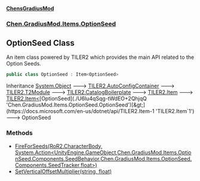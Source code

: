 
#### [ChensGradiusMod](./index 'index')

### [Chen.GradiusMod.Items.OptionSeed](./be1vnC2Vgp-vVFpwRHLjUQ 'Chen.GradiusMod.Items.OptionSeed')

## OptionSeed Class
An item class powered by TILER2 which provides the main API related to the Option Seeds.  
```csharp
public class OptionSeed : Item<OptionSeed>
```
Inheritance [System.Object](https://docs.microsoft.com/en-us/dotnet/api/System.Object 'System.Object') &#129106; [TILER2.AutoConfigContainer](https://docs.microsoft.com/en-us/dotnet/api/TILER2.AutoConfigContainer 'TILER2.AutoConfigContainer') &#129106; [TILER2.T2Module](https://docs.microsoft.com/en-us/dotnet/api/TILER2.T2Module 'TILER2.T2Module') &#129106; [TILER2.CatalogBoilerplate](https://docs.microsoft.com/en-us/dotnet/api/TILER2.CatalogBoilerplate 'TILER2.CatalogBoilerplate') &#129106; [TILER2.Item](https://docs.microsoft.com/en-us/dotnet/api/TILER2.Item 'TILER2.Item') &#129106; [TILER2.Item&lt;](https://docs.microsoft.com/en-us/dotnet/api/TILER2.Item-1 'TILER2.Item`1')[OptionSeed](./U6Iu4qSqg-tWdEO+2QhjqQ 'Chen.GradiusMod.Items.OptionSeed.OptionSeed')[&gt;](https://docs.microsoft.com/en-us/dotnet/api/TILER2.Item-1 'TILER2.Item`1') &#129106; OptionSeed  

### Methods
- [FireForSeeds(RoR2.CharacterBody, System.Action&lt;UnityEngine.GameObject,Chen.GradiusMod.Items.OptionSeed.Components.SeedBehavior,Chen.GradiusMod.Items.OptionSeed.Components.SeedTracker,float&gt;)](./SjLSn1N-vnVWRnAgi56XBw 'Chen.GradiusMod.Items.OptionSeed.OptionSeed.FireForSeeds(RoR2.CharacterBody, System.Action&lt;UnityEngine.GameObject,Chen.GradiusMod.Items.OptionSeed.Components.SeedBehavior,Chen.GradiusMod.Items.OptionSeed.Components.SeedTracker,float&gt;)')
- [SetVerticalOffsetMultiplier(string, float)](./kA9cXMcoE80jabrUycIRmg 'Chen.GradiusMod.Items.OptionSeed.OptionSeed.SetVerticalOffsetMultiplier(string, float)')
